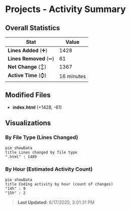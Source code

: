 # Projects - Activity Summary 

## Overall Statistics

| Stat                   | Value                                                             |
| ---------------------- | ----------------------------------------------------------------- |
| **Lines Added** (➕)   | 1428                                          |
| **Lines Removed** (➖) | 61                                        |
| **Net Change** (↕)    | 1367                |
| **Active Time** (⌚)   | 16 minutes |


## Modified Files
- **index.html** (+1428, -61)

## Visualizations

### By File Type (Lines Changed)

```mermaid
pie showData
title Lines changed by file type
".html" : 1489
```

### By Hour (Estimated Activity Count)

```mermaid
pie showData
title Coding activity by hour (count of changes)
"14h" : 9
"15h" : 2
```


> **Last Updated:** 6/17/2025, 3:01:31 PM